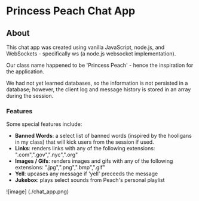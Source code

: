 # Princess Peach Chat App

## About

This chat app was created using vanilla JavaScript, node.js, and WebSockets - specifically ws (a node.js websocket implementation).

Our class name happened to be 'Princess Peach' - hence the inspiration for the application.

We had not yet learned databases, so the information is not persisted in a database; however, the client log and message history is stored in an array during the session.

### Features

Some special features include:

  - **Banned Words**: a select list of banned words (inspired by the hooligans in my class) that will kick users from the session if used.
  - **Links**: renders links with any of the following extensions: ".com",".gov",".nyc",".org"
  - **Images / Gifs**: renders images and gifs with any of the following extensions: ".jpg",".png",".bmp",".gif"
  - **Yell**: upcases any message if 'yell' preceeds the message
  - **Jukebox**: plays select sounds from Peach's personal playlist

![image] (./chat_app.png)
